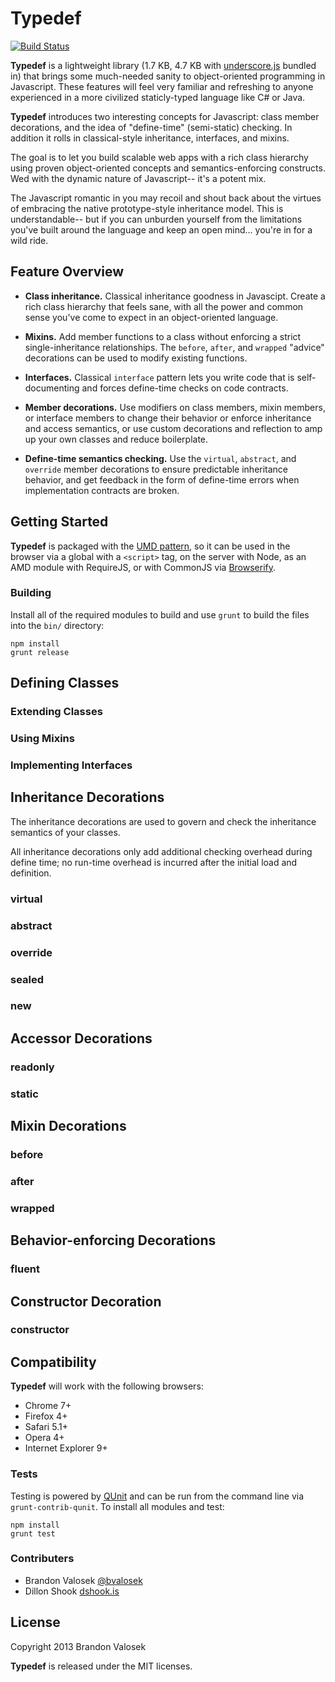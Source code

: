 # Typedef

[![Build Status](https://travis-ci.org/bvalosek/typedef.png?branch=master)](https://travis-ci.org/bvalosek/typedef)

**Typedef** is a lightweight library (1.7 KB, 4.7 KB with
[underscore.js](http://www.underscorejs.org) bundled in) that brings some
much-needed sanity to object-oriented programming in Javascript. These features
will feel very familiar and refreshing to anyone experienced in a more
civilized staticly-typed language like C# or Java.

**Typedef** introduces two interesting concepts for Javascript: class member
decorations, and the idea of "define-time" (semi-static) checking. In addition
it rolls in classical-style inheritance, interfaces, and mixins.

The goal is to let you build scalable web apps with a rich class hierarchy
using proven object-oriented concepts and semantics-enforcing constructs. Wed
with the dynamic nature of Javascript-- it's a potent mix.

The Javascript romantic in you may recoil and shout back about the virtues of
embracing the native prototype-style inheritance model. This is
understandable-- but if you can unburden yourself from the limitations you've
built around the language and keep an open mind... you're in for a wild ride.

## Feature Overview

* **Class inheritance.** Classical inheritance goodness in Javascipt. Create a
  rich class hierarchy that feels sane, with all the power and common sense
  you've come to expect in an object-oriented language.

* **Mixins.** Add member functions to a class without enforcing a strict
  single-inheritance relationships. The `before`, `after`, and `wrapped`
  "advice" decorations can be used to modify existing functions.

* **Interfaces.** Classical `interface` pattern lets you write code that is
  self-documenting and forces define-time checks on code contracts.

* **Member decorations.** Use modifiers on class members, mixin members, or
  interface members to change their behavior or enforce inheritance and access
  semantics, or use custom decorations and reflection to amp up your own
  classes and reduce boilerplate.

* **Define-time semantics checking.** Use the `virtual`, `abstract`, and
  `override` member decorations to ensure predictable inheritance behavior, and
  get feedback in the form of define-time errors when implementation contracts
  are broken.

## Getting Started

**Typedef** is packaged with the [UMD pattern](https://github.com/umdjs/umd), so it can be used in the browser via a global with a `<script>` tag, on the server with Node, as an AMD module with RequireJS, or with CommonJS via [Browserify](https://github.com/substack/node-browserify).

### Building

Install all of the required modules to build and use `grunt` to build the files into the `bin/` directory:

```
npm install
grunt release
```

## Defining Classes

### Extending Classes

### Using Mixins

### Implementing Interfaces

## Inheritance Decorations

The inheritance decorations are used to govern and check the inheritance
semantics of your classes.

All inheritance decorations only add additional checking overhead during
define time; no run-time overhead is incurred after the initial load and
definition.

### virtual

### abstract

### override

### sealed

### new

## Accessor Decorations

### readonly

### static

## Mixin Decorations

### before

### after

### wrapped

## Behavior-enforcing Decorations

### fluent

## Constructor Decoration

### constructor

## Compatibility

**Typedef** will work with the following browsers:

* Chrome 7+
* Firefox 4+
* Safari 5.1+
* Opera 4+
* Internet Explorer 9+

### Tests

Testing is powered by [QUnit](http://qunitjs.com/) and can be run from the command line via `grunt-contrib-qunit`. To install all modules and test:

```
npm install
grunt test
```

### Contributers

* Brandon Valosek [@bvalosek](http://twitter.com/bvalosek)
* Dillon Shook [dshook.is](http://dshook.is)

## License
Copyright 2013 Brandon Valosek

**Typedef** is released under the MIT licenses.

